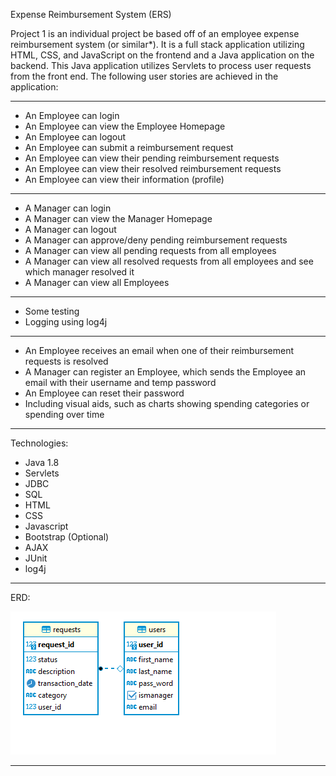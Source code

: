 Expense Reimbursement System (ERS)

Project 1 is an individual project be based off of an employee expense reimbursement system (or similar*). It is a full stack application utilizing HTML, CSS, and JavaScript on the frontend and a Java application on the backend. This Java application utilizes Servlets to process user requests from the front end. The following user stories are achieved in the application:

---

- An Employee can login
- An Employee can view the Employee Homepage
- An Employee can logout
- An Employee can submit a reimbursement request
- An Employee can view their pending reimbursement requests
- An Employee can view their resolved reimbursement requests
- An Employee can view their information (profile)

---

- A Manager can login
- A Manager can view the Manager Homepage
- A Manager can logout
- A Manager can approve/deny pending reimbursement requests
- A Manager can view all pending requests from all employees
- A Manager can view all resolved requests from all employees and see which manager resolved it
- A Manager can view all Employees

---

- Some testing
- Logging using log4j 

---

- An Employee receives an email when one of their reimbursement requests is resolved
- A Manager can register an Employee, which sends the Employee an email with their username  and temp password
- An Employee can reset their password
- Including visual aids, such as charts showing spending categories or spending over time

---

Technologies:

- Java 1.8
- Servlets
- JDBC
- SQL
- HTML
- CSS
- Javascript
- Bootstrap (Optional)
- AJAX
- JUnit
- log4j 


---

ERD:

![img.png](img.png)

----